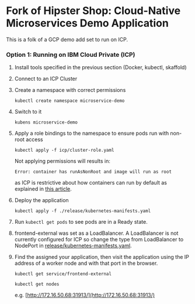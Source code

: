 # Fork of Hipster Shop: Cloud-Native Microservices Demo Application

This is a folk of a GCP demo add set to run on ICP.

### Option 1: Running on IBM Cloud Private (ICP)

1.  Install tools specified in the previous section (Docker, kubectl, skaffold)

1.  Connect to an ICP Cluster

1.  Create a namespace with correct permissions

    ```
    kubectl create namespace microservice-demo
    ```   

1.  Switch to it

    ```
    kubens microservice-demo
    
    ```

1.  Apply a role bindings to the namespace to ensure pods run with non-root access

    ```
    kubectl apply -f icp/cluster-role.yaml
    ```
    
    Not applying permissions will results in: 
    ```
    Error: container has runAsNonRoot and image will run as root
    ```
    
    as ICP is restrictive about how containers can run by default as explained in [this article](https://medium.com/@zhimin.wen/running-wild-container-image-on-icp-3-1-1-security-and-enforcement-19bf9e26a3d8).

1. Deploy the application

    ```
    kubectl apply -f ./release/kubernetes-manifests.yaml
    ```

1.  Run `kubectl get pods` to see pods are in a Ready state.

1.  frontend-external was set as a LoadBalancer. A LoadBalancer is not currently configured for ICP so change the type from LoadBalancer to NodePort in [release/kubernetes-manifests.yaml](release/kubernetes-manifests.yaml).

1. Find the assigned your application, then visit the application using the IP address of a worker node and with that port in the browser.

    ```
    kubectl get service/frontend-external
    ```

    ```
    kubectl get nodes
    ``` 
    e.g. [http://172.16.50.68:31913/](http://172.16.50.68:31913/)
